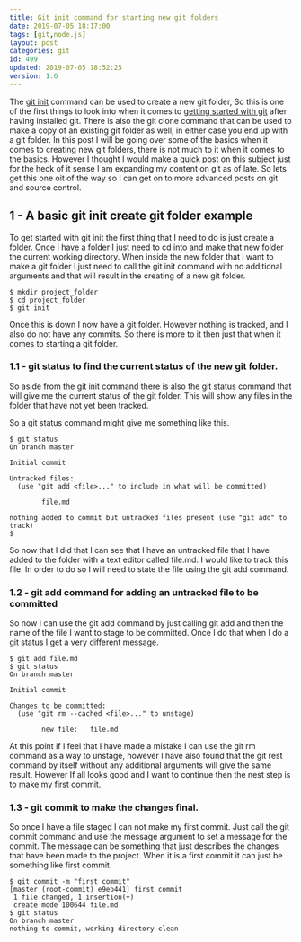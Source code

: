 ```yaml
---
title: Git init command for starting new git folders
date: 2019-07-05 18:17:00
tags: [git,node.js]
layout: post
categories: git
id: 499
updated: 2019-07-05 18:52:25
version: 1.6
---
```


The [git init](https://git-scm.com/docs/git-init) command can be used to create a new git folder, So this is one of the first things to look into when it comes to [getting started with git](https://git-scm.com/book/en/v2/Git-Basics-Getting-a-Git-Repository) after having installed git. There is also the git clone command that can be used to make a copy of an existing git folder as well, in either case you end up with a git folder. In this post I will be going over some of the basics when it comes to creating new git folders, there is not much to it when it comes to the basics. However I thought I would make a quick post on this subject just for the heck of it sense I am expanding my content on git as of late. So lets get this one oit of the way so I can get on to more advanced posts on git and source control.

<!-- more -->

## 1 - A basic git init create git folder example

To get started with git init the first thing that I need to do is just create a folder. Once I have a folder I just need to cd into and make that new folder the current working directory. When inside the new folder that i want to make a git folder I just need to call the git init command with no additional arguments and that will result in the creating of a new git folder.

```
$ mkdir project_folder
$ cd project_folder
$ git init
```

Once this is down I now have a git folder. However nothing is tracked, and I also do not have any commits. So there is more to it then just that when it comes to starting a git folder.

### 1.1 - git status to find the current status of the new git folder.

So aside from the git init command there is also the git status command that will give me the current status of the git folder. This will show any files in the folder that have not yet been tracked.

So a git status command might give me something like this.
```
$ git status
On branch master
 
Initial commit
 
Untracked files:
  (use "git add <file>..." to include in what will be committed)
 
        file.md
 
nothing added to commit but untracked files present (use "git add" to track)
$
```

So now that I did that I can see that I have an untracked file that I have added to the folder with a text editor called file.md. I would like to track this file. In order to do so I will need to state the file using the git add command.

### 1.2 - git add command for adding an untracked file to be committed

So now I can use the git add command by just calling git add and then the name of the file I want to stage to be committed. Once I do that when I do a git status I get a very different message.

```
$ git add file.md
$ git status
On branch master

Initial commit

Changes to be committed:
  (use "git rm --cached <file>..." to unstage)

        new file:   file.md
```

At this point if I feel that I have made a mistake I can use the git rm command as a way to unstage, however I have also found that the git rest command by itself without any additional arguments will give the same result. However If all looks good and I want to continue then the nest step is to make my first commit.

### 1.3 - git commit to make the changes final.

So once I have a file staged I can not make my first commit. Just call the git commit command and use the message argument to set a message for the commit. The message can be something that just describes the changes that have been made to the project. When it is a first commit it can just be something like first commit.

```
$ git commit -m "first commit"
[master (root-commit) e9eb441] first commit
 1 file changed, 1 insertion(+)
 create mode 100644 file.md
$ git status
On branch master
nothing to commit, working directory clean
```